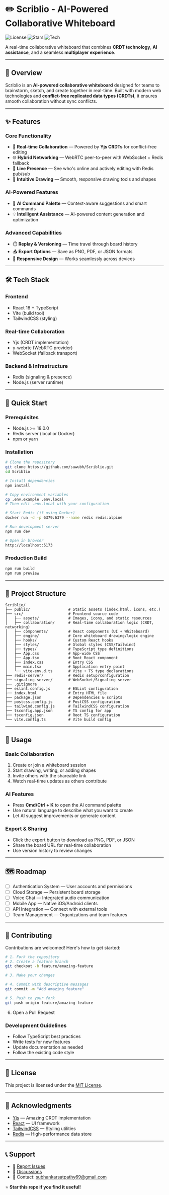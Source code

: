 # ✏️ Scriblio - AI-Powered Collaborative Whiteboard

![License](https://img.shields.io/github/license/suwubh/Scriblio)
![Stars](https://img.shields.io/github/stars/suwubh/Scriblio?style=social)
![Tech](https://img.shields.io/badge/Tech-React%20%7C%20TypeScript%20%7C%20Vite%20%7C%20Yjs-blue)

A real-time collaborative whiteboard that combines **CRDT technology**, **AI assistance**, and a seamless **multiplayer experience**.

---

## 🌟 Overview

Scriblio is an **AI-powered collaborative whiteboard** designed for teams to brainstorm, sketch, and create together in real-time. Built with modern web technologies and **conflict-free replicated data types (CRDTs)**, it ensures smooth collaboration without sync conflicts.

---

## ✨ Features

### Core Functionality

* 🚀 **Real-time Collaboration** — Powered by **Yjs CRDTs** for conflict-free editing
* 🌐 **Hybrid Networking** — WebRTC peer-to-peer with WebSocket + Redis fallback
* 👥 **Live Presence** — See who's online and actively editing with Redis pub/sub
* 🎨 **Intuitive Drawing** — Smooth, responsive drawing tools and shapes

### AI-Powered Features

* 🤖 **AI Command Palette** — Context-aware suggestions and smart commands
* 💡 **Intelligent Assistance** — AI-powered content generation and optimization

### Advanced Capabilities

* ⏱️ **Replay & Versioning** — Time travel through board history
* 📤 **Export Options** — Save as PNG, PDF, or JSON formats
* 📱 **Responsive Design** — Works seamlessly across devices

---

## 🛠️ Tech Stack

### Frontend

* React 18 + TypeScript
* Vite (build tool)
* TailwindCSS (styling)

### Real-time Collaboration

* Yjs (CRDT implementation)
* y-webrtc (WebRTC provider)
* WebSocket (fallback transport)

### Backend & Infrastructure

* Redis (signaling & presence)
* Node.js (server runtime)

---

## 🚀 Quick Start

### Prerequisites

* Node.js >= 18.0.0
* Redis server (local or Docker)
* npm or yarn

### Installation

```bash
# Clone the repository
git clone https://github.com/suwubh/Scriblio.git
cd Scriblio

# Install dependencies
npm install

# Copy environment variables
cp .env.example .env.local
# Then edit .env.local with your configuration

# Start Redis (if using Docker)
docker run -d -p 6379:6379 --name redis redis:alpine

# Run development server
npm run dev

# Open in browser
http://localhost:5173
```

### Production Build

```bash
npm run build
npm run preview
```

---

## 📁 Project Structure
```
Scriblio/
├── public/                 # Static assets (index.html, icons, etc.)
├── src/                    # Frontend source code
│   ├── assets/             # Images, icons, and static resources
│   ├── collaboration/      # Real-time collaboration logic (CRDT, networking)
│   ├── components/         # React components (UI + Whiteboard)
│   ├── engine/             # Core whiteboard drawing/logic engine
│   ├── hooks/              # Custom React hooks
│   ├── styles/             # Global styles (CSS/Tailwind)
│   ├── types/              # TypeScript type definitions
│   ├── App.css             # App-wide CSS
│   ├── App.tsx             # Root React component
│   ├── index.css           # Entry CSS
│   ├── main.tsx            # Application entry point
│   └── vite-env.d.ts       # Vite + TS type declarations
├── redis-server/           # Redis setup/configuration
├── signaling-server/       # WebSocket/Signaling server
├── .gitignore
├── eslint.config.js        # ESLint configuration
├── index.html              # Entry HTML file
├── package.json            # Dependencies & scripts
├── postcss.config.js       # PostCSS configuration
├── tailwind.config.js      # TailwindCSS configuration
├── tsconfig.app.json       # TS config for app
├── tsconfig.json           # Root TS configuration
└── vite.config.ts          # Vite build config
```

---

## 🎯 Usage

### Basic Collaboration

1. Create or join a whiteboard session
2. Start drawing, writing, or adding shapes
3. Invite others with the shareable link
4. Watch real-time updates as others contribute

### AI Features

* Press **Cmd/Ctrl + K** to open the AI command palette
* Use natural language to describe what you want to create
* Let AI suggest improvements or generate content

### Export & Sharing

* Click the export button to download as PNG, PDF, or JSON
* Share the board URL for real-time collaboration
* Use version history to review changes

---

## 🗺️ Roadmap

* [ ] Authentication System — User accounts and permissions
* [ ] Cloud Storage — Persistent board storage
* [ ] Voice Chat — Integrated audio communication
* [ ] Mobile App — Native iOS/Android clients
* [ ] API Integration — Connect with external tools
* [ ] Team Management — Organizations and team features

---

## 🤝 Contributing

Contributions are welcomed! Here's how to get started:

```bash
# 1. Fork the repository
# 2. Create a feature branch
git checkout -b feature/amazing-feature

# 3. Make your changes

# 4. Commit with descriptive messages
git commit -m "Add amazing feature"

# 5. Push to your fork
git push origin feature/amazing-feature
```

6. Open a Pull Request

### Development Guidelines

* Follow TypeScript best practices
* Write tests for new features
* Update documentation as needed
* Follow the existing code style

---

## 📄 License

This project is licensed under the [MIT License](./LICENSE).

---

## 🙏 Acknowledgments

* [Yjs](https://github.com/yjs/yjs) — Amazing CRDT implementation
* [React](https://react.dev/) — UI framework
* [TailwindCSS](https://tailwindcss.com/) — Styling utilities
* [Redis](https://redis.io/) — High-performance data store

---

## 📞 Support

* 🐛 [Report Issues](https://github.com/suwubh/Scriblio/issues)
* 💬 [Discussions](https://github.com/suwubh/Scriblio/discussions)
* 📧 Contact: [subhankarsatpathy69@gmail.com](mailto:subhankarsatpathy69@gmail.com)

⭐ **Star this repo if you find it useful!**
